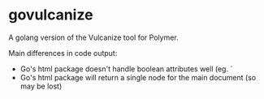 # govulcanize

A golang version of the Vulcanize tool for Polymer.

Main differences in code output:

* Go's html package doesn't handle boolean attributes well (eg. `<div hidden=""> vs. <div hidden>)
* Go's html package will return a single node for the main document (so <!doctype html> may be lost)
